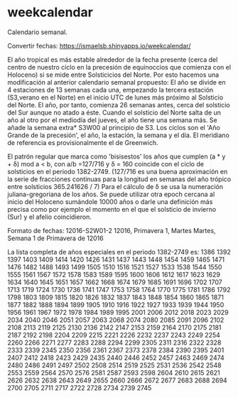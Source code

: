 # weekcalendar

Calendario semanal.

Convertir fechas: https://ismaelsb.shinyapps.io/weekcalendar/

El año tropical es más estable alrededor de la fecha presente (cerca del centro de nuestro ciclo en la precesión de equinoccios que comienza con el Holoceno) si se mide entre Solsticicios del Norte. Por esto hacemos una modificación al anterior calendario semanal propuesto:
El año se divide en 4 estaciones de 13 semanas cada una, empezando la tercera estación (S3,verano en el Norte) en el inicio UTC de lunes más próximo al Solsticio del Norte. El año, por tanto, comienza 26 semanas antes, cerca del solsticio del Sur aunque no atado a éste.
Cuando el solsticio del Norte salta de un año al otro por el mediodía del jueves, el año tiene una semana más. Se añade la semana extra* S3W00 al principio de S3.
Los ciclos son el 'Año Grande de la precesión', el año, la estación, la semana y el día. El meridiano de referencia es provisionalmente el de Greenwich.

El patrón regular que marca como 'bisisestos' los años que cumplen
(a * y + δ) mod a < b, con a/b =127/716 y δ = 160
coincide con el ciclo de solsticios en el periodo 1382-2749.
(127/716 es una buena aproximación en la serie de fracciones continuas para la longitud en semanas del año trópico entre solsticios 365.241626 / 7)
Para el cálculo de δ se usa la numeración juliana-gregoriana de los años. Se puede utilizar otra epoch cercana al inicio del Holoceno sumándole 10000 años o darle una definición más precisa como por ejemplo el momento en el que el solsticio de invierno (Sur) y el afelio coincidieron.

Formato de fechas:
12016-S2W01-2
12016, Primavera 1, Martes
Martes, Semana 1 de Primavera de 12016

La lista completa de años especiales en el periodo 1382-2749 es:
1386
1392
1397
1403
1409
1414
1420
1426
1431
1437
1443
1448
1454
1459
1465
1471
1476
1482
1488
1493
1499
1505
1510
1516
1521
1527
1533
1538
1544
1550
1555
1561
1567
1572
1578
1583
1589
1595
1600
1606
1612
1617
1623
1629
1634
1640
1645
1651
1657
1662
1668
1674
1679
1685
1691
1696
1702
1707
1713
1719
1724
1730
1736
1741
1747
1753
1758
1764
1770
1775
1781
1786
1792
1798
1803
1809
1815
1820
1826
1832
1837
1843
1848
1854
1860
1865
1871
1877
1882
1888
1894
1899
1905
1910
1916
1922
1927
1933
1939
1944
1950
1956
1961
1967
1972
1978
1984
1989
1995
2001
2006
2012
2018
2023
2029
2034
2040
2046
2051
2057
2063
2068
2074
2080
2085
2091
2096
2102
2108
2113
2119
2125
2130
2136
2142
2147
2153
2159
2164
2170
2175
2181
2187
2192
2198
2204
2209
2215
2221
2226
2232
2237
2243
2249
2254
2260
2266
2271
2277
2283
2288
2294
2299
2305
2311
2316
2322
2328
2333
2339
2345
2350
2356
2361
2367
2373
2378
2384
2390
2395
2401
2407
2412
2418
2423
2429
2435
2440
2446
2452
2457
2463
2469
2474
2480
2486
2491
2497
2502
2508
2514
2519
2525
2531
2536
2542
2548
2553
2559
2564
2570
2576
2581
2587
2593
2598
2604
2610
2615
2621
2626
2632
2638
2643
2649
2655
2660
2666
2672
2677
2683
2688
2694
2700
2705
2711
2717
2722
2728
2734
2739
2745

